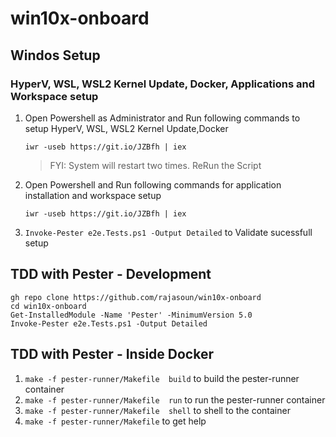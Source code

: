 # win10x-onboard

## Windos Setup 

### HyperV, WSL, WSL2 Kernel Update, Docker, Applications and Workspace setup

1. Open Powershell as Administrator and Run following commands to setup HyperV, WSL, WSL2 Kernel Update,Docker

    ```
    iwr -useb https://git.io/JZBfh | iex 
    ```
    > FYI: System will restart two times. ReRun the Script 
1. Open Powershell and Run following commands for application installation and workspace setup
    ```
    iwr -useb https://git.io/JZBfh | iex 
    ```
1. `Invoke-Pester e2e.Tests.ps1 -Output Detailed` to Validate sucessfull setup
## TDD with Pester - Development

```
gh repo clone https://github.com/rajasoun/win10x-onboard
cd win10x-onboard
Get-InstalledModule -Name 'Pester' -MinimumVersion 5.0
Invoke-Pester e2e.Tests.ps1 -Output Detailed
```


## TDD with Pester - Inside Docker 

1. `make -f pester-runner/Makefile  build` to build the pester-runner container
1. `make -f pester-runner/Makefile  run` to run the pester-runner container
1. `make -f pester-runner/Makefile  shell` to shell to the container
1. `make -f pester-runner/Makefile` to get help
